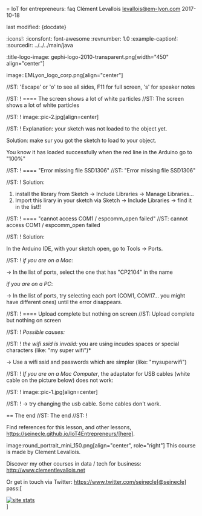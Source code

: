 = IoT for entrepreneurs: faq
Clément Levallois <levallois@em-lyon.com>
2017-10-18

last modified: {docdate}

:icons!:
:iconsfont:   font-awesome
:revnumber: 1.0
:example-caption!:
:sourcedir: ../../../main/java

:title-logo-image: gephi-logo-2010-transparent.png[width="450" align="center"]

image::EMLyon_logo_corp.png[align="center"]

//ST: 'Escape' or 'o' to see all sides, F11 for full screen, 's' for speaker notes

//ST: !
==== The screen shows a lot of white particles
//ST: The screen shows a lot of white particles

//ST: !
image::pic-2.jpg[align=center]

//ST: !
Explanation: your sketch was not loaded to the object yet.

Solution: make sur you got the sketch to load to your object.

You know it has loaded successfully when the red line in the Arduino go to "100%"

//ST: !
==== "Error missing file SSD1306"
//ST: "Error missing file SSD1306"

//ST: !
Solution:

1. install the library from Sketch -> Include Libraries -> Manage Libraries...
2. Import this lirary in your sketch via Sketch -> Include Libraries -> find it in the list!!


//ST: !
==== "cannot access COM1 / espcomm_open failed"
//ST: cannot access COM1 / espcomm_open failed

//ST: !
Solution:

In the Arduino IDE, with your sketch open, go to Tools -> Ports.

//ST: !
*if you are on a Mac*:

-> In the list of ports, select the one that has "CP2104" in the name

*if you are on a PC*:

-> In the list of ports, try selecting each port (COM1, COM17... you might have different ones) until the error disappears.

//ST: !
==== Upload complete but nothing on screen
//ST: Upload complete but nothing on screen

//ST: !
*Possible causes:*

//ST: !
*the wifi ssid is invalid:* you are using incudes spaces or special characters (like: "my super wifi")*

-> Use a wifi ssid and passwords which are simpler (like: "mysuperwifi")

//ST: !
*If you are on a Mac Computer*, the adaptator for USB cables (white cable on the picture below) does not work:

//ST: !
image::pic-1.jpg[align=center]

//ST: !
-> try changing the usb cable. Some cables don't work.



== The end
//ST: The end
//ST: !

Find references for this lesson, and other lessons, https://seinecle.github.io/IoT4Entrepreneurs/[here].

image:round_portrait_mini_150.png[align="center", role="right"]
This course is made by Clement Levallois.

Discover my other courses in data / tech for business: http://www.clementlevallois.net

Or get in touch via Twitter: https://www.twitter.com/seinecle[@seinecle]
pass:[    <!-- Start of StatCounter Code for Default Guide -->
    <script type="text/javascript">
        var sc_project = 11410058;
        var sc_invisible = 1;
        var sc_security = "a7720bf3";
        var scJsHost = (("https:" == document.location.protocol) ?
            "https://secure." : "http://www.");
        document.write("<sc" + "ript type='text/javascript' src='" +
            scJsHost +
            "statcounter.com/counter/counter.js'></" + "script>");
    </script>
    <noscript><div class="statcounter"><a title="site stats"
    href="http://statcounter.com/" target="_blank"><img
    class="statcounter"
    src="//c.statcounter.com/11410058/0/a7720bf3/1/" alt="site
    stats"></a></div></noscript>
    <!-- End of StatCounter Code for Default Guide -->]
